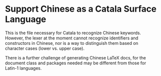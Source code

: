 # Support Chinese as a Catala Surface Language

This is the file necessary for Catala to recognize Chinese keywords. However, the lexer at the moment cannot recognize identifiers and constructors in Chinese, nor is a way to distinguish them based on character cases (lower vs. upper case). 

There is a further challenge of generating Chinese LaTeX docs, for the document class and packages needed may be different from those for Latin-1 languages.  